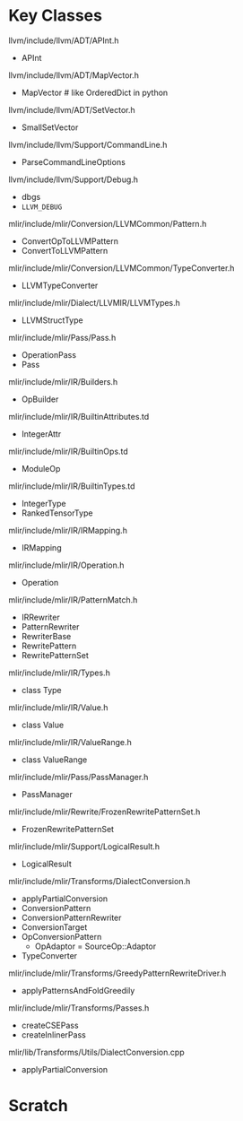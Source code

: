 # Key Classes

llvm/include/llvm/ADT/APInt.h
- APInt

llvm/include/llvm/ADT/MapVector.h
- MapVector # like OrderedDict in python

llvm/include/llvm/ADT/SetVector.h
- SmallSetVector

llvm/include/llvm/Support/CommandLine.h
- ParseCommandLineOptions

llvm/include/llvm/Support/Debug.h
- dbgs
- `LLVM_DEBUG`

mlir/include/mlir/Conversion/LLVMCommon/Pattern.h
- ConvertOpToLLVMPattern
- ConvertToLLVMPattern

mlir/include/mlir/Conversion/LLVMCommon/TypeConverter.h
- LLVMTypeConverter

mlir/include/mlir/Dialect/LLVMIR/LLVMTypes.h
- LLVMStructType

mlir/include/mlir/Pass/Pass.h
- OperationPass
- Pass

mlir/include/mlir/IR/Builders.h
- OpBuilder

mlir/include/mlir/IR/BuiltinAttributes.td
- IntegerAttr

mlir/include/mlir/IR/BuiltinOps.td
- ModuleOp

mlir/include/mlir/IR/BuiltinTypes.td
- IntegerType
- RankedTensorType

mlir/include/mlir/IR/IRMapping.h
- IRMapping

mlir/include/mlir/IR/Operation.h
- Operation

mlir/include/mlir/IR/PatternMatch.h
- IRRewriter
- PatternRewriter
- RewriterBase
- RewritePattern
- RewritePatternSet

mlir/include/mlir/IR/Types.h
- class Type

mlir/include/mlir/IR/Value.h
- class Value

mlir/include/mlir/IR/ValueRange.h
- class ValueRange

mlir/include/mlir/Pass/PassManager.h
- PassManager

mlir/include/mlir/Rewrite/FrozenRewritePatternSet.h
- FrozenRewritePatternSet

mlir/include/mlir/Support/LogicalResult.h
- LogicalResult

mlir/include/mlir/Transforms/DialectConversion.h
- applyPartialConversion
- ConversionPattern
- ConversionPatternRewriter
- ConversionTarget
- OpConversionPattern
  - OpAdaptor = SourceOp::Adaptor
- TypeConverter

mlir/include/mlir/Transforms/GreedyPatternRewriteDriver.h
- applyPatternsAndFoldGreedily

mlir/include/mlir/Transforms/Passes.h
- createCSEPass
- createInlinerPass

mlir/lib/Transforms/Utils/DialectConversion.cpp
- applyPartialConversion

# Scratch
